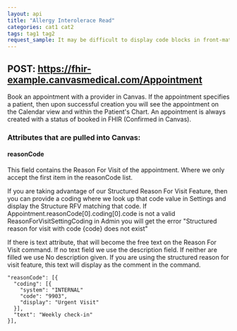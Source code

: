 ```yaml
---
layout: api
title: "Allergy Interolerace Read"
categories: cat1 cat2
tags: tag1 tag2
request_sample: It may be difficult to display code blocks in front-matter
---
```


## POST: https://fhir-example.canvasmedical.com/Appointment
Book an appointment with a provider in Canvas. If the appointment specifies a patient, then upon successful creation you will see the appointment on the Calendar view and within the Patient's Chart. An appointment is always created with a status of booked in FHIR (Confirmed in Canvas).

### Attributes that are pulled into Canvas:
#### reasonCode
This field contains the Reason For Visit of the appointment. Where we only accept the first item in the reasonCode list.

If you are taking advantage of our Structured Reason For Visit Feature, then you can provide a coding where we look up that code value in Settings and display the Structure RFV matching that code. If Appointment.reasonCode[0].coding[0].code is not a valid ReasonForVisitSettingCoding in Admin you will get the error "Structured reason for visit with code {code} does not exist"

If there is text attribute, that will become the free text on the Reason For Visit command. If no text field we use the description field. If neither are filled we use No description given. If you are using the structured reason for visit feature, this text will display as the comment in the command.

```
"reasonCode": [{
  "coding": [{
    "system": "INTERNAL"
    "code": "9903",
    "display": "Urgent Visit"
  }],
  "text": "Weekly check-in"
}],
```
